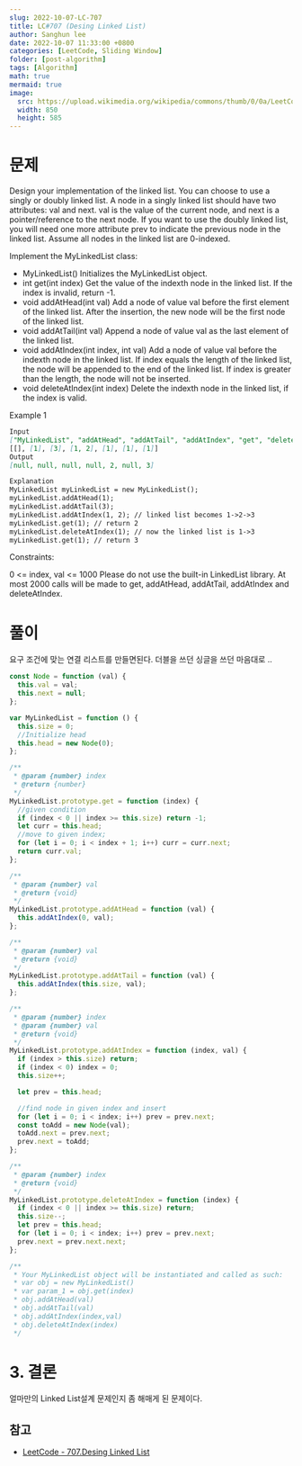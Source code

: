 ```yaml
---
slug: 2022-10-07-LC-707
title: LC#707 (Desing Linked List)
author: Sanghun lee
date: 2022-10-07 11:33:00 +0800
categories: [LeetCode, Sliding Window]
folder: [post-algorithm]
tags: [Algorithm]
math: true
mermaid: true
image:
  src: https://upload.wikimedia.org/wikipedia/commons/thumb/0/0a/LeetCode_Logo_black_with_text.svg/640px-LeetCode_Logo_black_with_text.svg.png
  width: 850
  height: 585
---
```


# 문제

Design your implementation of the linked list. You can choose to use a singly or doubly linked list.
A node in a singly linked list should have two attributes: val and next. val is the value of the current node, and next is a pointer/reference to the next node.
If you want to use the doubly linked list, you will need one more attribute prev to indicate the previous node in the linked list. Assume all nodes in the linked list are 0-indexed.

Implement the MyLinkedList class:

- MyLinkedList() Initializes the MyLinkedList object.
- int get(int index) Get the value of the indexth node in the linked list. If the index is invalid, return -1.
- void addAtHead(int val) Add a node of value val before the first element of the linked list. After the insertion, the new node will be the first node of the linked list.
- void addAtTail(int val) Append a node of value val as the last element of the linked list.
- void addAtIndex(int index, int val) Add a node of value val before the indexth node in the linked list. If index equals the length of the linked list, the node will be appended to the end of the linked list. If index is greater than the length, the node will not be inserted.
- void deleteAtIndex(int index) Delete the indexth node in the linked list, if the index is valid.

Example 1

```md
Input
["MyLinkedList", "addAtHead", "addAtTail", "addAtIndex", "get", "deleteAtIndex", "get"]
[[], [1], [3], [1, 2], [1], [1], [1]]
Output
[null, null, null, null, 2, null, 3]

Explanation
MyLinkedList myLinkedList = new MyLinkedList();
myLinkedList.addAtHead(1);
myLinkedList.addAtTail(3);
myLinkedList.addAtIndex(1, 2); // linked list becomes 1->2->3
myLinkedList.get(1); // return 2
myLinkedList.deleteAtIndex(1); // now the linked list is 1->3
myLinkedList.get(1); // return 3
```

Constraints:

0 <= index, val <= 1000
Please do not use the built-in LinkedList library.
At most 2000 calls will be made to get, addAtHead, addAtTail, addAtIndex and deleteAtIndex.

# 풀이

요구 조건에 맞는 연결 리스트를 만들면된다.
더블을 쓰던 싱글을 쓰던 마음대로 ..

```javascript
const Node = function (val) {
  this.val = val;
  this.next = null;
};

var MyLinkedList = function () {
  this.size = 0;
  //Initialize head
  this.head = new Node(0);
};

/**
 * @param {number} index
 * @return {number}
 */
MyLinkedList.prototype.get = function (index) {
  //given condition
  if (index < 0 || index >= this.size) return -1;
  let curr = this.head;
  //move to given index;
  for (let i = 0; i < index + 1; i++) curr = curr.next;
  return curr.val;
};

/**
 * @param {number} val
 * @return {void}
 */
MyLinkedList.prototype.addAtHead = function (val) {
  this.addAtIndex(0, val);
};

/**
 * @param {number} val
 * @return {void}
 */
MyLinkedList.prototype.addAtTail = function (val) {
  this.addAtIndex(this.size, val);
};

/**
 * @param {number} index
 * @param {number} val
 * @return {void}
 */
MyLinkedList.prototype.addAtIndex = function (index, val) {
  if (index > this.size) return;
  if (index < 0) index = 0;
  this.size++;

  let prev = this.head;

  //find node in given index and insert
  for (let i = 0; i < index; i++) prev = prev.next;
  const toAdd = new Node(val);
  toAdd.next = prev.next;
  prev.next = toAdd;
};

/**
 * @param {number} index
 * @return {void}
 */
MyLinkedList.prototype.deleteAtIndex = function (index) {
  if (index < 0 || index >= this.size) return;
  this.size--;
  let prev = this.head;
  for (let i = 0; i < index; i++) prev = prev.next;
  prev.next = prev.next.next;
};

/**
 * Your MyLinkedList object will be instantiated and called as such:
 * var obj = new MyLinkedList()
 * var param_1 = obj.get(index)
 * obj.addAtHead(val)
 * obj.addAtTail(val)
 * obj.addAtIndex(index,val)
 * obj.deleteAtIndex(index)
 */
```

# 3. 결론

얼마만의 Linked List설계 문제인지 좀 해매게 된 문제이다.

## 참고

- [LeetCode - 707.Desing Linked List](https://leetcode.com/submissions/detail/816880653/)
